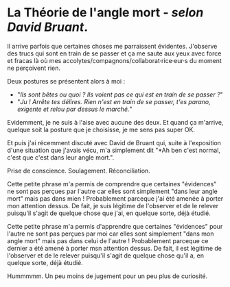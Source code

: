 # La Théorie de l'angle mort - *selon David Bruant*.

Il arrive parfois que certaines choses me parraissent évidentes. J'observe des trucs qui sont en train de se passer et ça me saute aux yeux avec force et fracas là où mes accolytes/compagnons/collaborat·rice·eur·s du moment ne perçoivent rien. 

Deux postures se présentent alors à moi : 
- "*Ils sont bêtes ou quoi ? Ils voient pas ce qui est en train de se passer ?*"
- "*Ju ! Arrête tes délires. Rien n'est en train de se passer, t'es parano, exigente et relou par dessus le marché.*"

Evidemment, je ne suis à l'aise avec aucune des deux. Et quand ça m'arrive, quelque soit la posture que je choisisse, je me sens pas super OK. 

Et puis j'ai récemment discuté avec David de Bruant qui, suite à l'exposition d'une situation que j'avais vécu, m'a simplement dit "*Ah ben c'est normal, c'est que c'est dans leur angle mort.".

Prise de conscience. Soulagement. Réconciliation. 

Cette petite phrase m'a permis de comprendre que certaines "évidences" ne sont pas perçues par l'autre car elles sont simplement "dans leur angle mort" mais pas dans mien ! Probablement parceque j'ai été amenée à porter mon attention dessus. De fait, je suis légitime de l'observer et de le relever puisqu'il s'agit de quelque chose que j'ai, en quelque sorte, déjà étudié.

Cette petite phrase m'a permis d'apprendre que certaines "évidences" pour l'autre ne sont pas perçues par moi car elles sont simplement "dans mon angle mort" mais pas dans celui de l'autre ! Probablement parceque ce dernier a été amené à porter msn attention dessus. De fait, il est légitime de l'observer et de le relever puisqu'il s'agit de quelque chose qu'il a, en quelque sorte, déjà étudié. 

Hummmmm. Un peu moins de jugement pour un peu plus de curiosité. 
